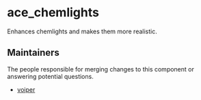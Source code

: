 ace_chemlights
============

Enhances chemlights and makes them more realistic.


## Maintainers

The people responsible for merging changes to this component or answering potential questions.

- [voiper](https://github.com/voiperr)
